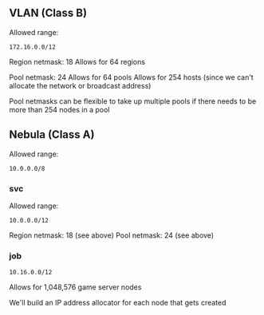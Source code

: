 ## VLAN (Class B)

Allowed range:

```
172.16.0.0/12
```

Region netmask: 18
Allows for 64 regions

Pool netmask: 24
Allows for 64 pools
Allows for 254 hosts (since we can't allocate the network or broadcast address)

Pool netmasks can be flexible to take up multiple pools if there needs to be more than 254 nodes in a pool

## Nebula (Class A)

Allowed range:

```
10.0.0.0/8
```

### svc

Allowed range:

```
10.0.0.0/12
```

Region netmask: 18 (see above)
Pool netmask: 24 (see above)

### job

```
10.16.0.0/12
```

Allows for 1,048,576 game server nodes

We'll build an IP address allocator for each node that gets created
